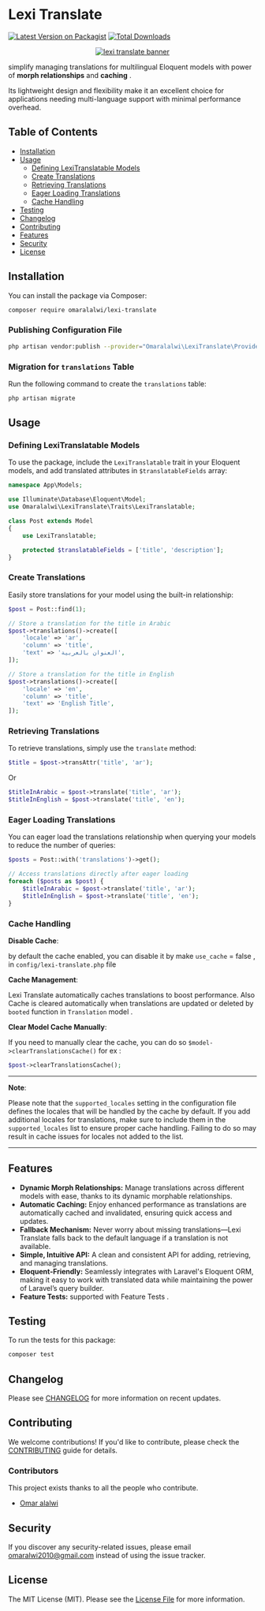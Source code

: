 # Lexi Translate

[![Latest Version on Packagist](https://img.shields.io/packagist/v/omaralalwi/lexi-translate.svg?style=flat-square)](https://packagist.org/packages/omaralalwi/lexi-translate)
[![Total Downloads](https://img.shields.io/packagist/dt/omaralalwi/lexi-translate.svg?style=flat-square)](https://packagist.org/packages/omaralalwi/lexi-translate)

<p align="center">
  <a href="https://omaralalwi.github.io/lexi-translate" target="_blank">
    <img src="https://raw.githubusercontent.com/omaralalwi/lexi-translate/master/public/images/lexi-translate-banner.jpg" alt="lexi translate banner">
  </a>
</p>

simplify managing translations for multilingual Eloquent models with power of **morph relationships** and **caching** .

Its lightweight design and flexibility make it an excellent choice for applications needing multi-language support with minimal performance overhead.

## Table of Contents

- [Installation](#installation)
- [Usage](#usage)
  - [Defining LexiTranslatable Models](#defining-lexitranslatable-models)
  - [Create Translations](#Create-translations)
  - [Retrieving Translations](#retrieving-translations)
  - [Eager Loading Translations](#eager-loading-translations)
  - [Cache Handling](#cache-handling)
- [Testing](#testing)
- [Changelog](#changelog)
- [Contributing](#contributing)
- [Features](#features)
- [Security](#security)
- [License](#license)

## Installation

You can install the package via Composer:

```bash
composer require omaralalwi/lexi-translate
```

### Publishing Configuration File

```bash
php artisan vendor:publish --provider="Omaralalwi\LexiTranslate\Providers\LexiTranslateServiceProvider" --tag=config
```

### Migration for `translations` Table

Run the following command to create the `translations` table:

```bash
php artisan migrate
```

## Usage

### Defining LexiTranslatable Models

To use the package, include the `LexiTranslatable` trait in your Eloquent models, and add translated attributes in `$translatableFields` array:

```php
namespace App\Models;

use Illuminate\Database\Eloquent\Model;
use Omaralalwi\LexiTranslate\Traits\LexiTranslatable;

class Post extends Model
{
    use LexiTranslatable;

    protected $translatableFields = ['title', 'description'];
}
```

### Create Translations

Easily store translations for your model using the built-in relationship:

```php
$post = Post::find(1);

// Store a translation for the title in Arabic
$post->translations()->create([
    'locale' => 'ar',
    'column' => 'title',
    'text' => 'العنوان بالعربية',
]);

// Store a translation for the title in English
$post->translations()->create([
    'locale' => 'en',
    'column' => 'title',
    'text' => 'English Title',
]);

```

### Retrieving Translations

To retrieve translations, simply use the `translate` method:

```php
$title = $post->transAttr('title', 'ar');
```
Or
```php
$titleInArabic = $post->translate('title', 'ar');
$titleInEnglish = $post->translate('title', 'en');
```

### Eager Loading Translations

You can eager load the translations relationship when querying your models to reduce the number of queries:

```php
$posts = Post::with('translations')->get();

// Access translations directly after eager loading
foreach ($posts as $post) {
    $titleInArabic = $post->translate('title', 'ar');
    $titleInEnglish = $post->translate('title', 'en');
}
```

### Cache Handling

**Disable Cache**:

by default the cache enabled, you can disable it  by make `use_cache` = false , in `config/lexi-translate.php` file

**Cache Management**:

Lexi Translate automatically caches translations to boost performance.
Also Cache is cleared automatically when translations are updated or deleted by `booted` function in `Translation` model .

**Clear Model Cache Manually**:

If you need to manually clear the cache, you can do so `$model->clearTranslationsCache()` for ex :

```php
$post->clearTranslationsCache();
```

---
**Note**:

Please note that the `supported_locales` setting in the configuration file defines the locales that will be handled by the cache by default. 
If you add additional locales for translations, make sure to include them in the `supported_locales` list to ensure proper cache handling. Failing to do so may result in cache issues for locales not added to the list.

---

## Features

- **Dynamic Morph Relationships:** Manage translations across different models with ease, thanks to its dynamic morphable relationships.
- **Automatic Caching:** Enjoy enhanced performance as translations are automatically cached and invalidated, ensuring quick access and updates.
- **Fallback Mechanism:** Never worry about missing translations—Lexi Translate falls back to the default language if a translation is not available.
- **Simple, Intuitive API:** A clean and consistent API for adding, retrieving, and managing translations.
- **Eloquent-Friendly:** Seamlessly integrates with Laravel's Eloquent ORM, making it easy to work with translated data while maintaining the power of Laravel’s query builder.
- **Feature Tests:** supported with Feature Tests .

## Testing

To run the tests for this package:

```bash
composer test
```

## Changelog

Please see [CHANGELOG](CHANGELOG.md) for more information on recent updates.

## Contributing

We welcome contributions! If you'd like to contribute, please check the [CONTRIBUTING](CONTRIBUTING.md) guide for details.

### Contributors

This project exists thanks to all the people who contribute.

- [Omar alalwi](https://github.com/omaralalwi)

## Security

If you discover any security-related issues, please email [omaralwi2010@gmail.com](mailto:omaralwi2010@gmail.com) instead of using the issue tracker.

## License

The MIT License (MIT). Please see the [License File](LICENSE.md) for more information.

